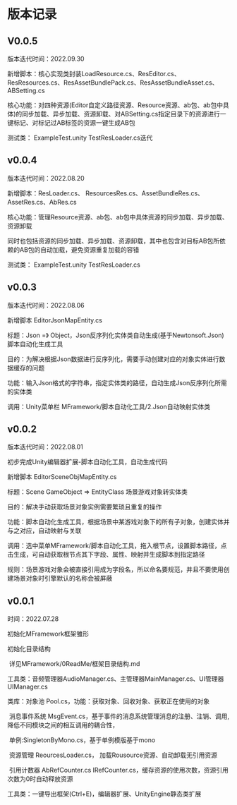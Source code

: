 # 版本记录

## V0.0.5

版本迭代时间：2022.09.30

新增脚本：核心实现类封装LoadResource.cs、ResEditor.cs、ResResources.cs、ResAssetBundlePack.cs、ResAssetBundleAsset.cs、ABSetting.cs

核心功能：对四种资源(Editor自定义路径资源、Resource资源、ab包、ab包中具体)的同步加载、异步加载、资源卸载、对ABSetting.cs指定目录下的资源进行一					键标记、对标记过AB标签的资源一键生成AB包

测试类： ExampleTest.unity	TestResLoader.cs迭代



## v0.0.4 

版本迭代时间：2022.08.20

新增脚本：ResLoader.cs、 ResourcesRes.cs、AssetBundleRes.cs、AssetRes.cs、AbRes.cs

核心功能：管理Resource资源、ab包、ab包中具体资源的同步加载、异步加载、资源卸载

​					同时也包括资源的同步加载、异步加载、资源卸载，其中也包含对目标AB包所依赖的AB包的自动加载，避免资源重复加载的容错

测试类： ExampleTest.unity	TestResLoader.cs





## v0.0.3

版本迭代时间：2022.08.06

新增脚本 EditorJsonMapEntity.cs 

标题：Json =》 Object，Json反序列化实体类自动生成(基于Newtonsoft.Json) 脚本自动化生成工具

目的：为解决根据Json数据进行反序列化，需要手动创建对应的对象实体进行数据缓存的问题

功能：输入Json格式的字符串，指定实体类的路径，自动生成Json反序列化所需的实体类

调用：Unity菜单栏  MFramework/脚本自动化工具/2.Json自动映射实体类



## v0.0.2

版本迭代时间：2022.08.01

初步完成Unity编辑器扩展-脚本自动化工具，自动生成代码

新增脚本 EditorSceneObjMapEntity.cs 

标题：Scene GameObject => EntityClass 场景游戏对象转实体类

目的：解决手动获取场景对象实例需要繁琐且重复的操作

功能：脚本自动化生成工具，根据场景中某游戏对象下的所有子对象，创建实体并与之对应，自动映射与关联

调用：选中菜单MFramework/脚本自动化工具，拖入根节点，设置脚本路径，点击生成，可自动获取根节点其下字段、属性、映射并生成脚本到指定路径

规则：场景游戏对象会被直接引用成为字段名，所以命名要规范，并且不要使用创建场景对象时引擎默认的名称会被屏蔽



## v0.0.1

时间：2022.07.28

初始化MFramework框架雏形

初始化目录结构

​			详见MFramework/0ReadMe/框架目录结构.md

工具类：音频管理器AudioManager.cs、主管理器MainManager.cs、UI管理器UIManager.cs

类库：对象池 Pool.cs，功能：获取对象、回收对象、获取正在使用的对象

​			消息事件系统 MsgEvent.cs，基于事件的消息系统管理消息的注册、注销、调用,降低不同模块之间的相互调用的耦合性，

​			单例:SingletonByMono.cs，基于单例模版基于mono

​			资源管理 ReourcesLoader.cs， 加载Rousource资源、自动卸载无引用资源 

​			引用计数器 AbRefCounter.cs IRefCounter.cs，缓存资源的使用次数，资源引用次数为0时自动释放资源

工具类：一键导出框架(Ctrl+E)，编辑器扩展、UnityEngine静态类扩展





